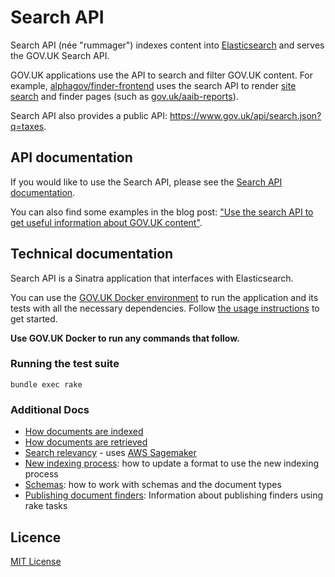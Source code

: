 # Search API

Search API (née "rummager") indexes content into [Elasticsearch](https://www.elastic.co/products/elasticsearch)
and serves the GOV.UK Search API.

GOV.UK applications use the API to search and filter GOV.UK content.
For example, [alphagov/finder-frontend](https://github.com/alphagov/finder-frontend) uses
the search API to render [site search](https://www.gov.uk/search) and finder pages
(such as [gov.uk/aaib-reports](https://www.gov.uk/aaib-reports)).

Search API also provides a public API: https://www.gov.uk/api/search.json?q=taxes.

## API documentation

If you would like to use the Search API, please see the
[Search API documentation](docs/using-the-search-api.md).

You can also find some examples in the blog post:
["Use the search API to get useful information about GOV.UK content"](https://gdsdata.blog.gov.uk/2016/05/26/use-the-search-api-to-get-useful-information-about-gov-uk-content/).

## Technical documentation

Search API is a Sinatra application that interfaces with Elasticsearch.

You can use the [GOV.UK Docker environment](https://github.com/alphagov/govuk-docker) to run the application and its tests with all the necessary dependencies. Follow [the usage instructions](https://github.com/alphagov/govuk-docker#usage) to get started.

**Use GOV.UK Docker to run any commands that follow.**

### Running the test suite

```
bundle exec rake
```

### Additional Docs

- [How documents are indexed](docs/indexing.md)
- [How documents are retrieved](docs/how-search-works.md)
- [Search relevancy](docs/relevancy.md) - uses [AWS Sagemaker](https://aws.amazon.com/sagemaker/)
- [New indexing process](docs/new-indexing-process.md): how to update a format to use the new indexing process
- [Schemas](docs/schemas.md): how to work with schemas and the document types
- [Publishing document finders](docs/publishing-finders.md): Information about publishing finders using rake tasks

## Licence

[MIT License](LICENCE)
